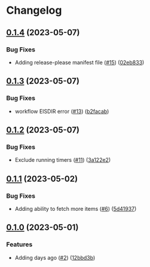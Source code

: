 # Changelog

## [0.1.4](https://github.com/VincentVerweij/ADOFieldsUpdater/compare/v0.1.3...v0.1.4) (2023-05-07)


### Bug Fixes

* Adding release-please manifest file ([#15](https://github.com/VincentVerweij/ADOFieldsUpdater/issues/15)) ([02eb833](https://github.com/VincentVerweij/ADOFieldsUpdater/commit/02eb833f1fdee848b5d7dcd46b7bf42d82328957))

## [0.1.3](https://github.com/VincentVerweij/ADOFieldsUpdater/compare/v0.1.2...v0.1.3) (2023-05-07)


### Bug Fixes

* workflow EISDIR error ([#13](https://github.com/VincentVerweij/ADOFieldsUpdater/issues/13)) ([b2facab](https://github.com/VincentVerweij/ADOFieldsUpdater/commit/b2facab4fa98012247c506cd4ebd52cd6c462cfd))

## [0.1.2](https://github.com/VincentVerweij/ADOFieldsUpdater/compare/v0.1.1...v0.1.2) (2023-05-07)


### Bug Fixes

* Exclude running timers ([#11](https://github.com/VincentVerweij/ADOFieldsUpdater/issues/11)) ([3a122e2](https://github.com/VincentVerweij/ADOFieldsUpdater/commit/3a122e23770b6492740ee6dd120e3aa076da4197))

## [0.1.1](https://github.com/VincentVerweij/ADOFieldsUpdater/compare/v0.1.0...v0.1.1) (2023-05-02)


### Bug Fixes

* Adding ability to fetch more items ([#6](https://github.com/VincentVerweij/ADOFieldsUpdater/issues/6)) ([5d41937](https://github.com/VincentVerweij/ADOFieldsUpdater/commit/5d41937369420468b999b2c7a033b2902b03877d))

## [0.1.0](https://github.com/VincentVerweij/ADOFieldsUpdater/compare/v0.0.1...v0.1.0) (2023-05-01)


### Features

* Adding days ago ([#2](https://github.com/VincentVerweij/ADOFieldsUpdater/issues/2)) ([12bbd3b](https://github.com/VincentVerweij/ADOFieldsUpdater/commit/12bbd3b6588d3ad2cb7a3b8cb10df5925cd360f5))
